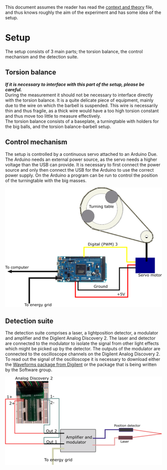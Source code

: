 This document assumes the reader has read the [context and theory](https://git.science.uu.nl/ued2020/experiment-design-2020/-/blob/master/projects/CavendishTorsionBalance_by_Geert_and_Jillis/ContextAndTheory.md) file, and thus knows roughly the aim of the experiment and has some idea of the setup.

# Setup
The setup consists of 3 main parts; the torsion balance, the control mechanism and the detection suite.

## Torsion balance
***If it is necessary to interface with this part of the setup, please be careful.***  
During the measurement it should not be necessary to interface directly with the torsion balance. 
It is a quite delicate piece of equipment, mainly due to the wire on which the barbell is suspended.
This wire is necessarily thin and thus fragile, as a thick wire would have a too high torsion constant and thus move too little to measure effectively.   
The torsion balance consists of a baseplate, a turningtable with holders for the big balls, and the torsion balance-barbell setup.

## Control mechanism
The setup is controlled by a continuous servo attached to an Arduino Due.
The Arduino needs an external power source, as the servo needs a higher voltage than the USB can provide.
It is necessary to first connect the power source and only then connect the USB for the Arduino to use the correct power supply.
On the Arduino a program can be run to control the position of the turningtable with the big masses. 

<img src="./Images/schematicController.png"  width="750"> 

## Detection suite
The detection suite comprises a laser, a lightposition detector, a modulator and amplifier and the Digilent Analog Discovery 2. 
The laser and detector are connected to the modulator to isolate the signal from other light effects which might be picked up by the detector. 
The outputs of the modulator are connected to the oscilloscope channels on the Digilent Analog Discovery 2.
To read out the signal of the oscilloscope it is necessary to download either the [Waveforms package from Digilent](https://store.digilentinc.com/waveforms-download-only/) or the package that is being written by the Software group.



<img src="./Images/schematicMeasurer.png"  width="750"> 

